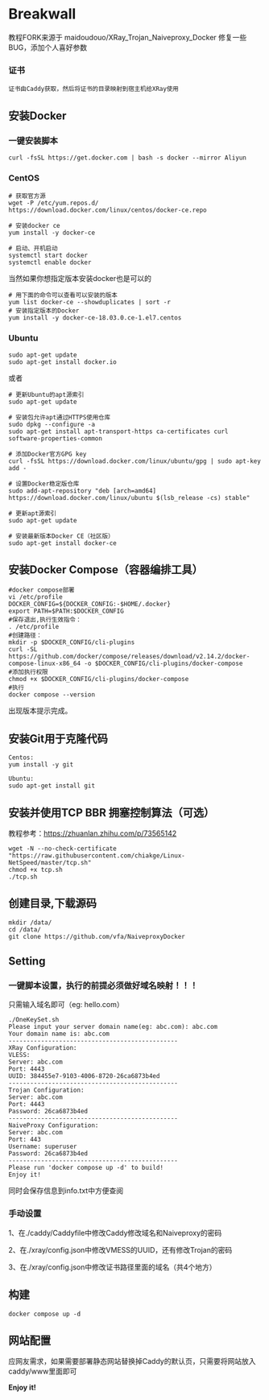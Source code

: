# Breakwall

教程FORK来源于 maidoudouo/XRay_Trojan_Naiveproxy_Docker
修复一些BUG，添加个人喜好参数

### 证书

```
证书由Caddy获取，然后将证书的目录映射到宿主机给XRay使用
```

## 安装Docker

### 一键安装脚本

```
curl -fsSL https://get.docker.com | bash -s docker --mirror Aliyun
```

### CentOS

```
# 获取官方源
wget -P /etc/yum.repos.d/ https://download.docker.com/linux/centos/docker-ce.repo

# 安装docker ce
yum install -y docker-ce

# 启动、开机启动
systemctl start docker
systemctl enable docker
```

当然如果你想指定版本安装docker也是可以的

```
# 用下面的命令可以查看可以安装的版本
yum list docker-ce --showduplicates | sort -r
# 安装指定版本的Docker
yum install -y docker-ce-18.03.0.ce-1.el7.centos
```

### Ubuntu

```
sudo apt-get update
sudo apt-get install docker.io
```

或者

```
# 更新Ubuntu的apt源索引
sudo apt-get update

# 安装包允许apt通过HTTPS使用仓库
sudo dpkg --configure -a
sudo apt-get install apt-transport-https ca-certificates curl software-properties-common

# 添加Docker官方GPG key
curl -fsSL https://download.docker.com/linux/ubuntu/gpg | sudo apt-key add -

# 设置Docker稳定版仓库
sudo add-apt-repository "deb [arch=amd64] https://download.docker.com/linux/ubuntu $(lsb_release -cs) stable"

# 更新apt源索引
sudo apt-get update

# 安装最新版本Docker CE（社区版）
sudo apt-get install docker-ce
```


## 安装Docker Compose（容器编排工具）
```
#docker compose部署
vi /etc/profile
DOCKER_CONFIG=${DOCKER_CONFIG:-$HOME/.docker}
export PATH=$PATH:$DOCKER_CONFIG
#保存退出,执行生效指令：
. /etc/profile
#创建路径：
mkdir -p $DOCKER_CONFIG/cli-plugins
curl -SL https://github.com/docker/compose/releases/download/v2.14.2/docker-compose-linux-x86_64 -o $DOCKER_CONFIG/cli-plugins/docker-compose
#添加执行权限
chmod +x $DOCKER_CONFIG/cli-plugins/docker-compose
#执行
docker compose --version
```
出现版本提示完成。

## 安装Git用于克隆代码

```
Centos:
yum install -y git

Ubuntu:
sudo apt-get install git
```

## 安装并使用TCP BBR 拥塞控制算法（可选）

教程参考：https://zhuanlan.zhihu.com/p/73565142

```
wget -N --no-check-certificate "https://raw.githubusercontent.com/chiakge/Linux-NetSpeed/master/tcp.sh" 
chmod +x tcp.sh 
./tcp.sh
```

## 创建目录,下载源码

```
mkdir /data/
cd /data/
git clone https://github.com/vfa/NaiveproxyDocker
```

## Setting

### 一键脚本设置，执行的前提必须做好域名映射！！！

只需输入域名即可（eg: hello.com）

```
./OneKeySet.sh
Please input your server domain name(eg: abc.com): abc.com
Your domain name is: abc.com
-----------------------------------------------
XRay Configuration:
VLESS:
Server: abc.com
Port: 4443
UUID: 384455e7-9103-4006-8720-26ca6873b4ed
-----------------------------------------------
Trojan Configuration:
Server: abc.com
Port: 4443
Password: 26ca6873b4ed
-----------------------------------------------
NaiveProxy Configuration:
Server: abc.com
Port: 443
Username: superuser
Password: 26ca6873b4ed
-----------------------------------------------
Please run 'docker compose up -d' to build!
Enjoy it!
```
同时会保存信息到info.txt中方便查阅

### 手动设置

1、在./caddy/Caddyfile中修改Caddy修改域名和Naiveproxy的密码

2、在./xray/config.json中修改VMESS的UUID，还有修改Trojan的密码

3、在./xray/config.json中修改证书路径里面的域名（共4个地方）

## 构建
```
docker compose up -d
```



## 网站配置

应网友需求，如果需要部署静态网站替换掉Caddy的默认页，只需要将网站放入caddy/www里面即可



**Enjoy it!**
